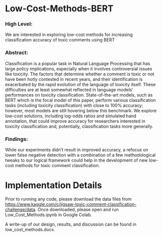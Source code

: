 # Low-Cost-Methods-BERT
### High Level: 
We are interested in exploring low-cost methods for increasing classification accuracy of toxic comments using BERT

### Abstract: 
Classification is a popular task in Natural Language Processing that has large policy implications, especially when it involves controversial issues like toxicity. The factors that determine whether a comment is toxic or not have been hotly contested in recent years, and their identification is exacerbated by the rapid evolution of the language of toxicity itself. These difficulties are at least somewhat reflected in language models’ performances on toxicity classification. State-of-the-art models, such as BERT which is the focal model of this paper, perform various classification tasks (including toxicity classification) with close to 100% accuracy; however, most models are still hovering below this benchmark. We explore low-cost solutions, including log-odds ratios and simulated hand annotation, that could improve accuracy for researchers interested in toxicity classification and, potentially, classification tasks more generally. 

### Findings: 
While our experiments didn’t result in improved accuracy, a refocus on lower false negative detection with a combination of a few methodological tweaks to our logical framework could help in the development of new low-cost methods for toxic comment classification. 

# Implementation Details

Prior to running any code, please download the data files from https://www.kaggle.com/c/jigsaw-toxic-comment-classification-challenge/data. Once downloaded, please open and run Low_Cost_Methods.ipynb in Google Colab.

A write-up of our design, results, and discussion can be found in low_cost_methods.docx.
